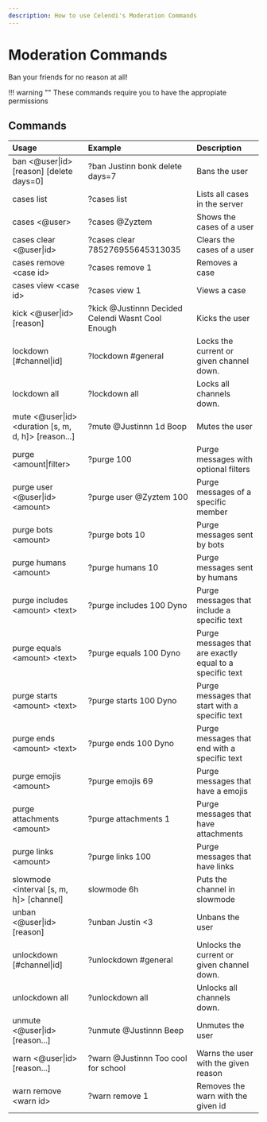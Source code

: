 ```yaml
---
description: How to use Celendi's Moderation Commands
---
```

# Moderation Commands

Ban your friends for no reason at all!

!!! warning ""
    These commands require you to have the appropiate permissions

## Commands

| Usage | Example | Description |
| :--- | :--- | :--- |
| ban &lt;&#64;user\|id&gt; &#91;reason&#93; [delete days=0] | ?ban Justinn bonk delete days=7 | Bans the user |
| cases list | ?cases list | Lists all cases in the server |
| cases &lt;&#64;user&gt; | ?cases &#64;Zyztem  | Shows the cases of a user |
| cases clear &lt;&#64;user\|id&gt; | ?cases clear 785276955645313035 | Clears the cases of a user |
| cases remove &lt;case id&gt; | ?cases remove 1 | Removes a case |
| cases view &lt;case id&gt; | ?cases view 1 | Views a case |
| kick &lt;&#64;user\|id&gt; &#91;reason&#93; | ?kick &#64;Justinnn Decided Celendi Wasnt Cool Enough | Kicks the user |
| lockdown &#91;#channel\|id&#93; | ?lockdown #general | Locks the current or given channel down. |
| lockdown all | ?lockdown all| Locks all channels down. |
| mute &lt;&#64;user\|id&gt; &lt;duration &#91;s, m, d, h&#93;&gt; &#91;reason...&#93; | ?mute &#64;Justinnn 1d Boop | Mutes the user |
| purge &lt;amount\|filter&gt; | ?purge 100 | Purge messages with optional filters |
| purge user &lt;&#64;user\|id&gt; &lt;amount&gt; | ?purge user &#64;Zyztem 100 | Purge messages of a specific member |
| purge bots &lt;amount&gt; | ?purge bots 10 | Purge messages sent by bots |
| purge humans &lt;amount&gt; | ?purge humans 10 | Purge messages sent by humans |
| purge includes &lt;amount&gt; &lt;text&gt; | ?purge includes 100 Dyno | Purge messages that include a specific text |
| purge equals &lt;amount&gt; &lt;text&gt; | ?purge equals 100 Dyno | Purge messages that are exactly equal to a specific text |
| purge starts &lt;amount&gt; &lt;text&gt; | ?purge starts 100 Dyno | Purge messages that start with a specific text |
| purge ends &lt;amount&gt; &lt;text&gt; | ?purge ends 100 Dyno | Purge messages that end with a specific text |
| purge emojis &lt;amount&gt;  | ?purge emojis 69 | Purge messages that have a emojis |
| purge attachments &lt;amount&gt; | ?purge attachments 1 | Purge messages that have attachments |
| purge links &lt;amount&gt; | ?purge links 100 | Purge messages that have links  |
| slowmode &lt;interval &#91;s, m, h&#93;&gt; &#91;channel&#93; | slowmode 6h | Puts the channel in slowmode |
| unban &lt;&#64;user\|id&gt; &#91;reason&#93; | ?unban Justin <3 | Unbans the user |
| unlockdown &#91;#channel\|id&#93; | ?unlockdown #general | Unlocks the current or given channel down. |
| unlockdown all | ?unlockdown all| Unlocks all channels down. |
| unmute &lt;&#64;user\|id&gt; &#91;reason...&#93; | ?unmute &#64;Justinnn Beep | Unmutes the user |
| warn  &lt;&#64;user\|id&gt; &#91;reason...&#93; | ?warn &#64;Justinnn Too cool for school | Warns the user with the given reason |
| warn remove &lt;warn id&gt; | ?warn remove 1 | Removes the warn with the given id |
